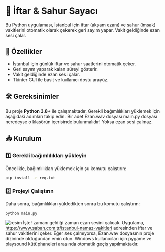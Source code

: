 # 🕌 İftar & Sahur Sayacı

Bu Python uygulaması, İstanbul için iftar (akşam ezanı) ve sahur (imsak) vakitlerini otomatik olarak çekerek geri sayım yapar. Vakit geldiğinde ezan sesi çalar.  

## 🚀 Özellikler
- İstanbul için günlük iftar ve sahur saatlerini otomatik çeker.  
- Geri sayım yaparak kalan süreyi gösterir.  
- Vakit geldiğinde ezan sesi çalar.  
- Tkinter GUI ile basit ve kullanıcı dostu arayüz.  

## 🛠 Gereksinimler
Bu proje **Python 3.8+** ile çalışmaktadır. Gerekli bağımlılıkları yüklemek için aşağıdaki adımları takip edin.
Bir adet Ezan.wav dosyası main.py dosyası neredeyse o klasörün içerisinde bulunmalıdır! Yoksa ezan sesi çalmaz.

## 📥 Kurulum

### 1️⃣ Gerekli bağımlılıkları yükleyin
Öncelikle, bağımlılıkları yüklemek için şu komutu çalıştırın:  

```sh
pip install -r req.txt
```
### 2️⃣ Projeyi Çalıştırın
Daha sonra, bağımlılıkları yükledikten sonra bu komutu çalıştırın:  
```
python main.py
```
![resim](https://github.com/user-attachments/assets/f83fa6d5-8302-48ef-bf8e-9b76a7ae7f00)
İşte! zamanı geldiği zaman ezan sesini çalıcak.
Uygulama, https://www.sabah.com.tr/istanbul-namaz-vakitleri adresinden iftar ve sahur vakitlerini çeker.
Eğer ses çalmıyorsa, Ezan.wav dosyasının proje dizininde olduğundan emin olun.
Windows kullanıcıları için pygame ve playsound kütüphaneleri arasında otomatik geçiş yapılmaktadır.
